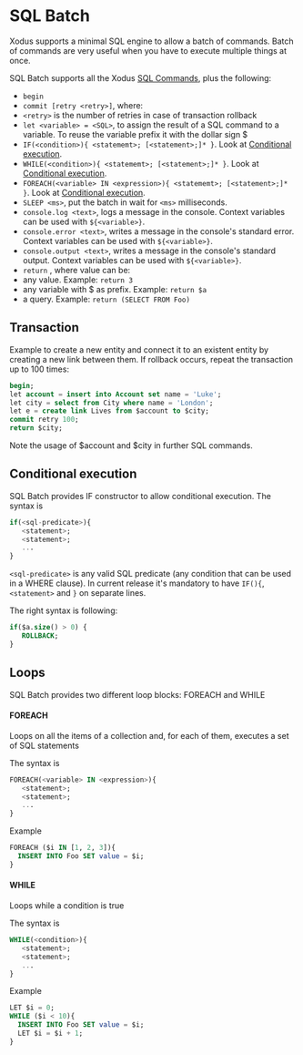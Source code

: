 
# SQL Batch

Xodus supports a minimal SQL engine to allow a batch of commands.
Batch of commands are very useful when you have to execute multiple things at once.

SQL Batch supports all the Xodus [SQL Commands](SQL-Commands.md), plus the following:
- ```begin```
- ```commit [retry <retry>]```, where:
 - `<retry>` is the number of retries in case of transaction rollback
- ```let <variable> = <SQL>```, to assign the result of a SQL command to a variable. To reuse the variable prefix it with the dollar sign $
- ```IF(<condition>){ <statememt>; [<statement>;]* }```. Look at [Conditional execution](SQL-batch.md#conditional-execution).
- ```WHILE(<condition>){ <statememt>; [<statement>;]* }```. Look at [Conditional execution](SQL-batch.md#loops).
- ```FOREACH(<variable> IN <expression>){ <statememt>; [<statement>;]* }```. Look at [Conditional execution](SQL-batch.md#loops).
- ```SLEEP <ms>```, put the batch in wait for `<ms>` milliseconds.
- ```console.log <text>```, logs a message in the console. Context variables can be used with `${<variable>}`.
- ```console.error <text>```, writes a message in the console's standard error. Context variables can be used with `${<variable>}`. 
- ```console.output <text>```, writes a message in the console's standard output. Context variables can be used with `${<variable>}`.
- ```return``` <value>, where value can be:
 - any value. Example: ```return 3```
 - any variable with $ as prefix. Example: ```return $a```
 - a query. Example: ```return (SELECT FROM Foo)```  

## Transaction

Example to create a new entity and connect it to an existent entity by creating a new link between them. 
If rollback occurs, repeat the transaction up to 100 times:

```sql
begin;
let account = insert into Account set name = 'Luke';
let city = select from City where name = 'London';
let e = create link Lives from $account to $city;
commit retry 100;
return $city;
```

Note the usage of $account and $city in further SQL commands.

## Conditional execution 
SQL Batch provides IF constructor to allow conditional execution.
The syntax is

```sql
if(<sql-predicate>){
   <statement>;
   <statement>;
   ...
}
```
`<sql-predicate>` is any valid SQL predicate (any condition that can be used in a WHERE clause).
In current release it's mandatory to have `IF(){`, `<statement>` and `}` on separate lines.

The right syntax is following:
```sql
if($a.size() > 0) { 
   ROLLBACK;
}
```

## Loops

SQL Batch provides two different loop blocks: FOREACH and WHILE

#### FOREACH
Loops on all the items of a collection and, for each of them, executes a set of SQL statements

The syntax is

```sql
FOREACH(<variable> IN <expression>){
   <statement>;
   <statement>;
   ...
}
```
Example
```sql
FOREACH ($i IN [1, 2, 3]){
  INSERT INTO Foo SET value = $i;
}
```


#### WHILE
Loops while a condition is true

The syntax is

```sql
WHILE(<condition>){
   <statement>;
   <statement>;
   ...
}
```

Example
```sql
LET $i = 0;
WHILE ($i < 10){
  INSERT INTO Foo SET value = $i;
  LET $i = $i + 1;
}
```
